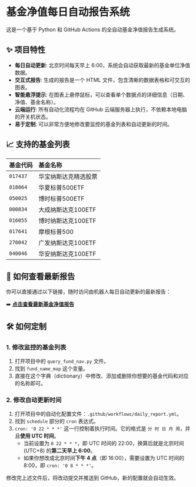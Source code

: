 # 基金净值每日自动报告系统

这是一个基于 Python 和 GitHub Actions 的全自动基金净值报告生成系统。

## ✨ 项目特性

- **每日自动更新**: 北京时间每天早上 6:00，系统会自动获取最新的基金单位净值数据。
- **交互式报告**: 生成的报告是一个 HTML 文件，包含清晰的数据表格和可交互的图表。
- **智能悬浮提示**: 在图表上悬停鼠标，可以查看单个数据点的详细信息（日期、净值、基金名称）。
- **云端运行**: 所有自动化流程均在 GitHub 云端服务器上执行，不依赖本地电脑的开关机状态。
- **易于定制**: 可以非常方便地修改要监控的基金列表和自动更新的时间。

## 📈 支持的基金列表

| 基金代码 | 基金名称 |
| :--- | :--- |
| `017437` | 华宝纳斯达克精选股票 |
| `018064` | 华夏标普500ETF |
| `050025` | 博时标普500ETF |
| `000834` | 大成纳斯达克100ETF |
| `016055` | 博时纳斯达克100ETF |
| `017641` | 摩根标普500 |
| `270042` | 广发纳斯达克100ETF |
| `040046` | 华安纳斯达克100ETF |


## 🚀 如何查看最新报告

你可以直接通过以下链接，随时访问由机器人每日自动更新的最新报告：

➡️ **[点击查看最新基金净值报告](https://jasonyang0104.github.io/fund-report-autogen/)**

## 🛠️ 如何定制

### 1. 修改监控的基金列表

1.  打开项目中的 `query_fund_nav.py` 文件。
2.  找到 `fund_name_map` 这个变量。
3.  直接在这个字典（dictionary）中修改、添加或删除你想要的基金代码和对应的名称即可。

### 2. 修改自动更新时间

1.  打开项目中的自动化配置文件：`.github/workflows/daily_report.yml`。
2.  找到 `schedule` 部分的 `cron` 表达式。
3.  `cron: '0 22 * * *'` 这一行控制着执行时间。它的格式是 `分 时 日 月 周`，并且**使用 UTC 时间**。
    -   当前设置为 `0 22 * * *`，即 UTC 时间的 22:00，换算后就是北京时间 (UTC+8) 的**第二天早上 6:00**。
    -   如果你想改成北京时间**下午 4 点**（即 16:00），需要设置为 UTC 时间的 8:00，即 `cron: '0 8 * * *'`。

修改完上述文件后，将改动提交并推送到 GitHub，新的配置就会自动生效。 